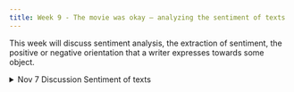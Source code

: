 ```yaml
---
title: Week 9 - The movie was okay – analyzing the sentiment of texts
---
```


This week will discuss sentiment analysis, the extraction of sentiment, the positive or negative orientation that a writer expresses towards some object.

<details>
  <summary class="session-summary">
    <span class="date-label"> Nov 7</span>
    <span class="label label-blue">Discussion</span>
    <span class="session-title">Sentiment of texts</span>
  </summary>
  <div markdown="1">
- [Slides coming soon]
- Readings coming soon
 - [Speech and Language Processing, An Introduction to Natural Language Processing, Computational Linguistics, and Speech Recognition with Language Models](https://web.stanford.edu/~jurafsky/slp3/ed3book.pdf) Third Edition by Daniel Jurafsky, James H. Martin. 
    - Read Chapter 4 about sentiment analysis, no need to go in details of the algorithms.
    - [Muhammad et al., AfriSenti: A Twitter Sentiment Analysis Benchmark for African Languages](https://aclanthology.org/2023.emnlp-main.862.pdf), Read the abstract and introduction about sentiment analysis for African languages, section 4 about data collects and processing, and Section 5 about data annotation challenges 
    - [YOSM: A NEW YOR `UB ´A SENTIMENT CORPUS FOR MOVIE REVIEWS](https://arxiv.org/pdf/2204.09711) Try to answer what is the contribution of this paper. 

</div>
</details>
